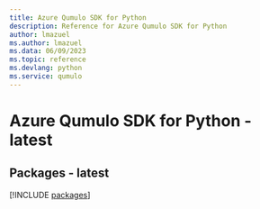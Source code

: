 ```yaml
---
title: Azure Qumulo SDK for Python
description: Reference for Azure Qumulo SDK for Python
author: lmazuel
ms.author: lmazuel
ms.data: 06/09/2023
ms.topic: reference
ms.devlang: python
ms.service: qumulo
---
```

# Azure Qumulo SDK for Python - latest
## Packages - latest
[!INCLUDE [packages](qumulo-index.md)]